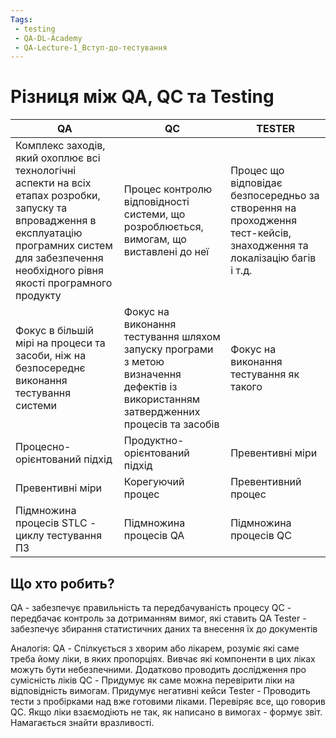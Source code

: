 ```yaml
---
Tags:
 - testing
 - QA-DL-Academy
 - QA-Lecture-1_Вступ-до-тестування
---
```


# Різниця між QA, QC та Testing

|QA|QC|TESTER|
|---|---|---|
|Комплекс заходів, який охоплює всі технологічні аспекти на всіх етапах розробки, запуску та впровадження в експлуатацію програмних систем для забезпечення необхідного рівня якості програмного продукту|Процес контролю відповідності системи, що розроблюється, вимогам, що виставлені до неї|Процес що відповідає безпосередньо за створення на проходження тест-кейсів, знаходження та локалізацію багів і т.д.|
|Фокус в більшій мірі на процеси та засоби, ніж на безпосереднє виконання тестування системи|Фокус на виконання тестування шляхом запуску програми з метою визначення дефектів із використанням затвердженних процесів та засобів|Фокус на виконання тестування як такого|
|Процесно-орієнтований підхід|Продуктно-орієнтований підхід|Превентивні міри|
|Превентивні міри|Корегуючий процес|Превентивний процес|
|Підмножина процесів STLC - циклу тестування ПЗ|Підмножина процесів QA|Підмножина процесів QC|\

## Що хто робить?

QA - забезпечує правильність та передбачуваність процесу
QC - передбачає контроль за дотриманням вимог, які ставить QA
Tester - забезпечує збирання статистичних даних та внесення їх до документів 

Аналогія:
QA - Спілкується з хворим або лікарем, розуміє які саме треба йому ліки, в яких пропорціях. Вивчає які компоненти в цих ліках можуть бути небезпечними. Додатково проводить дослідження про сумісність ліків
QC - Придумує як саме можна перевірити ліки на відповідність вимогам. Придумує негативні кейси
Tester - Проводить тести з пробірками над вже готовими ліками. Перевіряє все, що говорив QC. Якщо ліки взаємодіють не так, як написано в вимогах - формує звіт. Намагається знайти вразливості.
